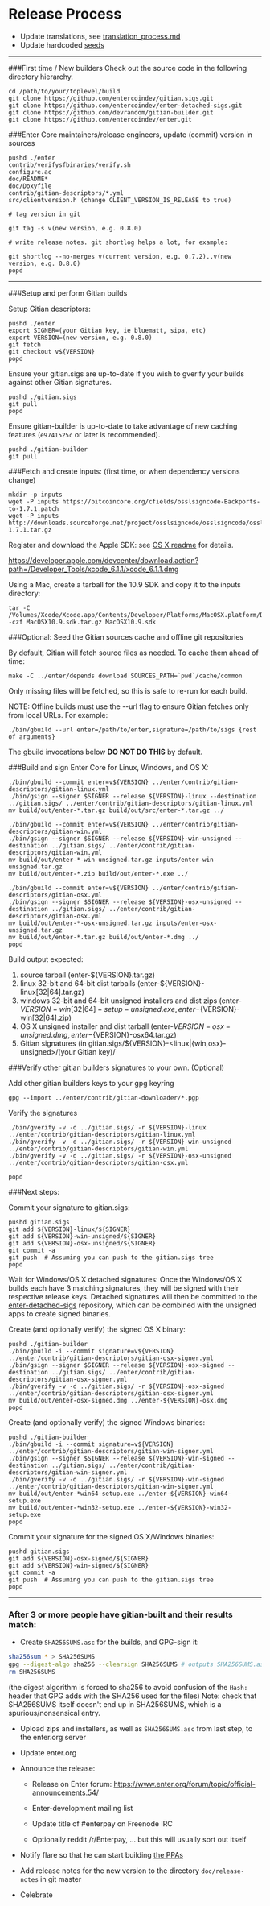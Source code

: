 Release Process
====================

* Update translations, see [translation_process.md](https://github.com/entercoindev/enter/blob/master/doc/translation_process.md#syncing-with-transifex)
* Update hardcoded [seeds](/contrib/seeds)

* * *

###First time / New builders
Check out the source code in the following directory hierarchy.

	cd /path/to/your/toplevel/build
	git clone https://github.com/entercoindev/gitian.sigs.git
	git clone https://github.com/entercoindev/enter-detached-sigs.git
	git clone https://github.com/devrandom/gitian-builder.git
	git clone https://github.com/entercoindev/enter.git

###Enter Core maintainers/release engineers, update (commit) version in sources

	pushd ./enter
	contrib/verifysfbinaries/verify.sh
	configure.ac
	doc/README*
	doc/Doxyfile
	contrib/gitian-descriptors/*.yml
	src/clientversion.h (change CLIENT_VERSION_IS_RELEASE to true)

	# tag version in git

	git tag -s v(new version, e.g. 0.8.0)

	# write release notes. git shortlog helps a lot, for example:

	git shortlog --no-merges v(current version, e.g. 0.7.2)..v(new version, e.g. 0.8.0)
	popd

* * *

###Setup and perform Gitian builds

 Setup Gitian descriptors:

	pushd ./enter
	export SIGNER=(your Gitian key, ie bluematt, sipa, etc)
	export VERSION=(new version, e.g. 0.8.0)
	git fetch
	git checkout v${VERSION}
	popd

  Ensure your gitian.sigs are up-to-date if you wish to gverify your builds against other Gitian signatures.

	pushd ./gitian.sigs
	git pull
	popd

  Ensure gitian-builder is up-to-date to take advantage of new caching features (`e9741525c` or later is recommended).

	pushd ./gitian-builder
	git pull

###Fetch and create inputs: (first time, or when dependency versions change)

	mkdir -p inputs
	wget -P inputs https://bitcoincore.org/cfields/osslsigncode-Backports-to-1.7.1.patch
	wget -P inputs http://downloads.sourceforge.net/project/osslsigncode/osslsigncode/osslsigncode-1.7.1.tar.gz

 Register and download the Apple SDK: see [OS X readme](README_osx.txt) for details.

 https://developer.apple.com/devcenter/download.action?path=/Developer_Tools/xcode_6.1.1/xcode_6.1.1.dmg

 Using a Mac, create a tarball for the 10.9 SDK and copy it to the inputs directory:

	tar -C /Volumes/Xcode/Xcode.app/Contents/Developer/Platforms/MacOSX.platform/Developer/SDKs/ -czf MacOSX10.9.sdk.tar.gz MacOSX10.9.sdk

###Optional: Seed the Gitian sources cache and offline git repositories

By default, Gitian will fetch source files as needed. To cache them ahead of time:

	make -C ../enter/depends download SOURCES_PATH=`pwd`/cache/common

Only missing files will be fetched, so this is safe to re-run for each build.

NOTE: Offline builds must use the --url flag to ensure Gitian fetches only from local URLs. For example:
```
./bin/gbuild --url enter=/path/to/enter,signature=/path/to/sigs {rest of arguments}
```
The gbuild invocations below <b>DO NOT DO THIS</b> by default.

###Build and sign Enter Core for Linux, Windows, and OS X:

	./bin/gbuild --commit enter=v${VERSION} ../enter/contrib/gitian-descriptors/gitian-linux.yml
	./bin/gsign --signer $SIGNER --release ${VERSION}-linux --destination ../gitian.sigs/ ../enter/contrib/gitian-descriptors/gitian-linux.yml
	mv build/out/enter-*.tar.gz build/out/src/enter-*.tar.gz ../

	./bin/gbuild --commit enter=v${VERSION} ../enter/contrib/gitian-descriptors/gitian-win.yml
	./bin/gsign --signer $SIGNER --release ${VERSION}-win-unsigned --destination ../gitian.sigs/ ../enter/contrib/gitian-descriptors/gitian-win.yml
	mv build/out/enter-*-win-unsigned.tar.gz inputs/enter-win-unsigned.tar.gz
	mv build/out/enter-*.zip build/out/enter-*.exe ../

	./bin/gbuild --commit enter=v${VERSION} ../enter/contrib/gitian-descriptors/gitian-osx.yml
	./bin/gsign --signer $SIGNER --release ${VERSION}-osx-unsigned --destination ../gitian.sigs/ ../enter/contrib/gitian-descriptors/gitian-osx.yml
	mv build/out/enter-*-osx-unsigned.tar.gz inputs/enter-osx-unsigned.tar.gz
	mv build/out/enter-*.tar.gz build/out/enter-*.dmg ../
	popd

  Build output expected:

  1. source tarball (enter-${VERSION}.tar.gz)
  2. linux 32-bit and 64-bit dist tarballs (enter-${VERSION}-linux[32|64].tar.gz)
  3. windows 32-bit and 64-bit unsigned installers and dist zips (enter-${VERSION}-win[32|64]-setup-unsigned.exe, enter-${VERSION}-win[32|64].zip)
  4. OS X unsigned installer and dist tarball (enter-${VERSION}-osx-unsigned.dmg, enter-${VERSION}-osx64.tar.gz)
  5. Gitian signatures (in gitian.sigs/${VERSION}-<linux|{win,osx}-unsigned>/(your Gitian key)/

###Verify other gitian builders signatures to your own. (Optional)

  Add other gitian builders keys to your gpg keyring

	gpg --import ../enter/contrib/gitian-downloader/*.pgp

  Verify the signatures

	./bin/gverify -v -d ../gitian.sigs/ -r ${VERSION}-linux ../enter/contrib/gitian-descriptors/gitian-linux.yml
	./bin/gverify -v -d ../gitian.sigs/ -r ${VERSION}-win-unsigned ../enter/contrib/gitian-descriptors/gitian-win.yml
	./bin/gverify -v -d ../gitian.sigs/ -r ${VERSION}-osx-unsigned ../enter/contrib/gitian-descriptors/gitian-osx.yml

	popd

###Next steps:

Commit your signature to gitian.sigs:

	pushd gitian.sigs
	git add ${VERSION}-linux/${SIGNER}
	git add ${VERSION}-win-unsigned/${SIGNER}
	git add ${VERSION}-osx-unsigned/${SIGNER}
	git commit -a
	git push  # Assuming you can push to the gitian.sigs tree
	popd

  Wait for Windows/OS X detached signatures:
	Once the Windows/OS X builds each have 3 matching signatures, they will be signed with their respective release keys.
	Detached signatures will then be committed to the [enter-detached-sigs](https://github.com/entercoindev/enter-detached-sigs) repository, which can be combined with the unsigned apps to create signed binaries.

  Create (and optionally verify) the signed OS X binary:

	pushd ./gitian-builder
	./bin/gbuild -i --commit signature=v${VERSION} ../enter/contrib/gitian-descriptors/gitian-osx-signer.yml
	./bin/gsign --signer $SIGNER --release ${VERSION}-osx-signed --destination ../gitian.sigs/ ../enter/contrib/gitian-descriptors/gitian-osx-signer.yml
	./bin/gverify -v -d ../gitian.sigs/ -r ${VERSION}-osx-signed ../enter/contrib/gitian-descriptors/gitian-osx-signer.yml
	mv build/out/enter-osx-signed.dmg ../enter-${VERSION}-osx.dmg
	popd

  Create (and optionally verify) the signed Windows binaries:

	pushd ./gitian-builder
	./bin/gbuild -i --commit signature=v${VERSION} ../enter/contrib/gitian-descriptors/gitian-win-signer.yml
	./bin/gsign --signer $SIGNER --release ${VERSION}-win-signed --destination ../gitian.sigs/ ../enter/contrib/gitian-descriptors/gitian-win-signer.yml
	./bin/gverify -v -d ../gitian.sigs/ -r ${VERSION}-win-signed ../enter/contrib/gitian-descriptors/gitian-win-signer.yml
	mv build/out/enter-*win64-setup.exe ../enter-${VERSION}-win64-setup.exe
	mv build/out/enter-*win32-setup.exe ../enter-${VERSION}-win32-setup.exe
	popd

Commit your signature for the signed OS X/Windows binaries:

	pushd gitian.sigs
	git add ${VERSION}-osx-signed/${SIGNER}
	git add ${VERSION}-win-signed/${SIGNER}
	git commit -a
	git push  # Assuming you can push to the gitian.sigs tree
	popd

-------------------------------------------------------------------------

### After 3 or more people have gitian-built and their results match:

- Create `SHA256SUMS.asc` for the builds, and GPG-sign it:
```bash
sha256sum * > SHA256SUMS
gpg --digest-algo sha256 --clearsign SHA256SUMS # outputs SHA256SUMS.asc
rm SHA256SUMS
```
(the digest algorithm is forced to sha256 to avoid confusion of the `Hash:` header that GPG adds with the SHA256 used for the files)
Note: check that SHA256SUMS itself doesn't end up in SHA256SUMS, which is a spurious/nonsensical entry.

- Upload zips and installers, as well as `SHA256SUMS.asc` from last step, to the enter.org server

- Update enter.org

- Announce the release:

  - Release on Enter forum: https://www.enter.org/forum/topic/official-announcements.54/

  - Enter-development mailing list

  - Update title of #enterpay on Freenode IRC

  - Optionally reddit /r/Enterpay, ... but this will usually sort out itself

- Notify flare so that he can start building [the PPAs](https://launchpad.net/~enter.org/+archive/ubuntu/enter)

- Add release notes for the new version to the directory `doc/release-notes` in git master

- Celebrate
